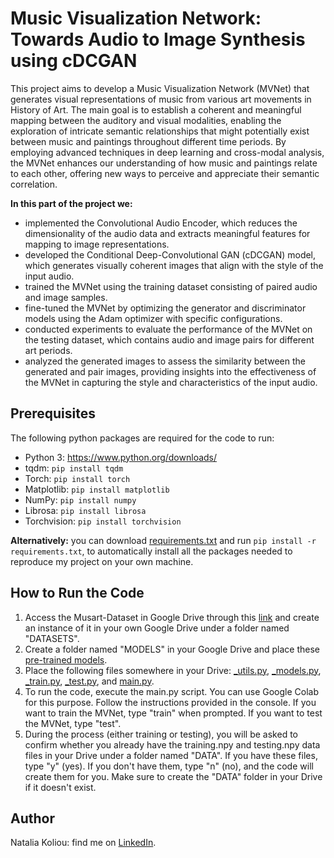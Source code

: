 # Music Visualization Network: Towards Audio to Image Synthesis using cDCGAN

This project aims to develop a Music Visualization Network (MVNet) that generates visual representations of music from various art movements in History of Art. The main goal is to establish a coherent and meaningful mapping between the auditory and visual modalities, enabling the exploration of intricate semantic relationships that might potentially exist between music and paintings throughout different time periods. By employing advanced techniques in deep learning and cross-modal analysis, the MVNet enhances our understanding of how music and paintings relate to each other, offering new ways to perceive and appreciate their semantic correlation.

**In this part of the project we:**
* implemented the Convolutional Audio Encoder, which reduces the dimensionality of the audio data and extracts meaningful features for mapping to image representations.
* developed the Conditional Deep-Convolutional GAN (cDCGAN) model, which generates visually coherent images that align with the style of the input audio.
* trained the MVNet using the training dataset consisting of paired audio and image samples.
* fine-tuned the MVNet by optimizing the generator and discriminator models using the Adam optimizer with specific configurations.
* conducted experiments to evaluate the performance of the MVNet on the testing dataset, which contains audio and image pairs for different art periods.
* analyzed the generated images to assess the similarity between the generated and pair images, providing insights into the effectiveness of the MVNet in capturing the style and characteristics of the input audio.

## Prerequisites
The following python packages are required for the code to run:
* Python 3: https://www.python.org/downloads/
* tqdm: `pip install tqdm`
* Torch: `pip install torch`
* Matplotlib: `pip install matplotlib`
* NumPy: `pip install numpy`
* Librosa: `pip install librosa`
* Torchvision: `pip install torchvision`

**Alternatively:** you can download [requirements.txt](https://github.com/nataliakoliou/Music-Visualization-Network/blob/main/requirements.txt) and run ```pip install -r requirements.txt```, to automatically install all the packages needed to reproduce my project on your own machine.

  ## How to Run the Code
  1) Access the Musart-Dataset in Google Drive through this [link](https://github.com/nataliakoliou/Music-Visualization-Network/blob/main/musart-dataset.txt) and create an instance of it in your own Google Drive under a folder named "DATASETS".
  2) Create a folder named "MODELS" in your Google Drive and place these [pre-trained models](https://github.com/nataliakoliou/Music-Visualization-Network/blob/main/pretrained-models.txt).
  3) Place the following files somewhere in your Drive: [_utils.py](https://github.com/nataliakoliou/Music-Visualization-Network/blob/main/_utils.py), [_models.py](https://github.com/nataliakoliou/Music-Visualization-Network/blob/main/_models.py), [_train.py](https://github.com/nataliakoliou/Music-Visualization-Network/blob/main/_train.py), [_test.py](https://github.com/nataliakoliou/Music-Visualization-Network/blob/main/_test.py), and [main.py](https://github.com/nataliakoliou/Music-Visualization-Network/blob/main/main.py).
  4) To run the code, execute the main.py script. You can use Google Colab for this purpose. Follow the instructions provided in the console. If you want to train the MVNet, type "train" when prompted. If you want to test the MVNet, type "test".
  5) During the process (either training or testing), you will be asked to confirm whether you already have the training.npy and testing.npy data files in your Drive under a folder named "DATA". If you have these files, type "y" (yes). If you don't have them, type "n" (no), and the code will create them for you. Make sure to create the "DATA" folder in your Drive if it doesn't exist.

## Author
Natalia Koliou: find me on [LinkedIn](https://www.linkedin.com/in/natalia-koliou-b37b01197/).
